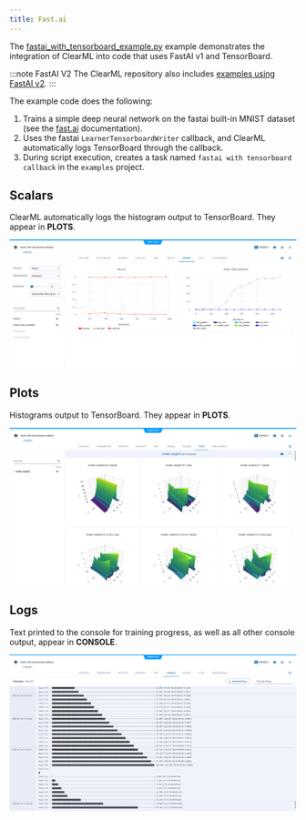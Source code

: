 ```yaml
---
title: Fast.ai
---
```

The [fastai_with_tensorboard_example.py](https://github.com/clearml/clearml/blob/master/examples/frameworks/fastai/legacy/fastai_with_tensorboard_example.py) 
example demonstrates the integration of ClearML into code that uses FastAI v1 and TensorBoard. 

:::note FastAI V2
The ClearML repository also includes [examples using FastAI v2](https://github.com/clearml/clearml/tree/master/examples/frameworks/fastai).
:::


The example code does the following:
1. Trains a simple deep neural network on the fastai built-in MNIST dataset (see the [fast.ai](https://fastai1.fast.ai) documentation).
1. Uses the fastai `LearnerTensorboardWriter` callback, and ClearML automatically logs TensorBoard through the callback. 
1. During script execution, creates a task named `fastai with tensorboard callback` in the `examples` project.

## Scalars

ClearML automatically logs the histogram output to TensorBoard. They appear in **PLOTS**.

![image](../../../img/examples_reporting_fastai_01.png)

## Plots

Histograms output to TensorBoard. They appear in **PLOTS**.

![image](../../../img/examples_reporting_fastai_02.png)

## Logs

Text printed to the console for training progress, as well as all other console output, appear in **CONSOLE**.

![image](../../../img/examples_reporting_fastai_03.png)
